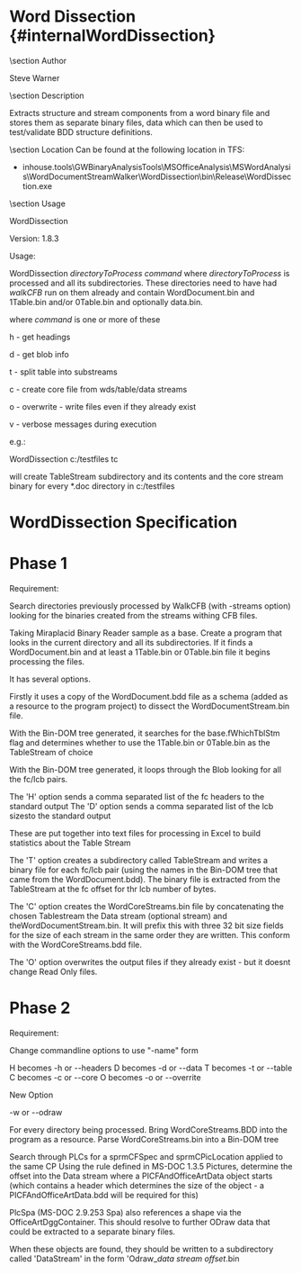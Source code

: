 Word Dissection {#internalWordDissection}
===========================================

\section Author

Steve Warner 

\section Description

Extracts structure and stream components from a word binary file and stores them as separate binary files, data which can then be used to test/validate BDD structure definitions.

\section Location
Can be found at the following location in TFS:

- inhouse.tools\GWBinaryAnalysisTools\MSOfficeAnalysis\MSWordAnalysis\WordDocumentStreamWalker\WordDissection\bin\Release\WordDissection.exe


\section Usage

WordDissection 

Version: 1.8.3

Usage:

WordDissection *directoryToProcess* *command*
where *directoryToProcess* is processed and all its subdirectories. These directories need to have had *walkCFB* run on them already and contain WordDocument.bin and 1Table.bin and/or 0Table.bin and optionally data.bin.

where *command* is one or more of these
    
h - get headings

d - get blob info
    
t - split table into substreams
    
c - create core file from wds/table/data streams
    
o - overwrite - write files even if they already exist
    
v - verbose messages during execution

e.g.: 

WordDissection c:/testfiles tc

will create TableStream subdirectory and its contents and the core stream binary for every *.doc directory in c:/testfiles



WordDissection Specification
============================

Phase 1
=======

Requirement:

Search directories previously processed by WalkCFB (with -streams option) looking for the binaries created from the streams withing CFB files.

Taking Miraplacid Binary Reader sample as a base. Create a program that looks in the current directory and all its subdirectories.
If it finds a WordDocument.bin and at least a 1Table.bin or 0Table.bin file it begins processing the files.

It has several options.

Firstly it uses a copy of the WordDocument.bdd file as a schema (added as a resource to the program project) to dissect the WordDocumentStream.bin file.

With the Bin-DOM tree generated, it searches for the base.fWhichTblStm flag and determines whether to use the 1Table.bin or 0Table.bin  as the TableStream of choice


With the Bin-DOM tree generated, it loops through the Blob looking for all the fc/lcb pairs.

The 'H' option sends a comma separated list of the fc headers to the standard output
The 'D' option sends a comma separated list of the lcb sizesto the standard output

These are put together into text files for processing in Excel to build statistics about the Table Stream


The 'T' option creates a subdirectory called TableStream and writes a binary file for each fc/lcb pair (using the names in the Bin-DOM tree that came from the  WordDocument.bdd). The binary file is extracted from the TableStream at the fc offset for thr lcb number of bytes.

The 'C' option creates the WordCoreStreams.bin file by concatenating the chosen Tablestream the Data stream (optional stream) and theWordDocumentStream.bin.
It will prefix this with  three 32 bit size fields for the size of each stream in the same order they are written.
This conform with the WordCoreStreams.bdd file.

The 'O' option overwrites the output files if they already exist - but it doesnt change Read Only files.


Phase 2
=======


Requirement:

Change commandline options to use "-name" form

H becomes -h or --headers
D becomes -d or --data
T becomes -t or --table
C becomes -c or --core
O becomes -o or --overrite


New Option 

-w or --odraw

For every directory being processed.
Bring WordCoreStreams.BDD into the program as a resource.
Parse WordCoreStreams.bin into a Bin-DOM tree 

Search through PLCs for a sprmCFSpec and sprmCPicLocation applied to the same CP 
Using the rule defined in MS-DOC 1.3.5 Pictures, determine the offset into the Data stream where a PICFAndOfficeArtData object starts (which contains a header which determines the size of the object - a PICFAndOfficeArtData.bdd will be required for this)


PlcSpa (MS-DOC 2.9.253 Spa) also references a shape via the OfficeArtDggContainer. This should resolve to further ODraw data that could be extracted to a separate binary files.

When these objects are found, they should be written to a subdirectory called 'DataStream' in the form 'Odraw_*data stream offset*.bin
